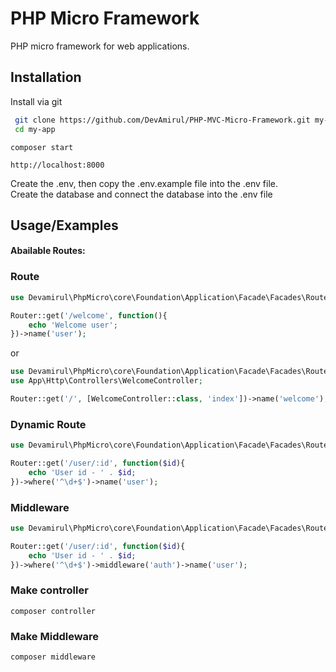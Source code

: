 # PHP Micro Framework

PHP micro framework for web applications.

## Installation

Install via git

```bash
 git clone https://github.com/DevAmirul/PHP-MVC-Micro-Framework.git my-app
 cd my-app
```

```
composer start
```

```
http://localhost:8000
```
Create the .env, then copy the .env.example file into the .env file. <br>
Create the database and connect the database into the .env file

## Usage/Examples

#### Abailable Routes:

### Route

```php
use Devamirul\PhpMicro\core\Foundation\Application\Facade\Facades\Router;

Router::get('/welcome', function(){
    echo 'Welcome user';
})->name('user');
```
or
```php
use Devamirul\PhpMicro\core\Foundation\Application\Facade\Facades\Router;
use App\Http\Controllers\WelcomeController;

Router::get('/', [WelcomeController::class, 'index'])->name('welcome');
```

### Dynamic Route

```php
use Devamirul\PhpMicro\core\Foundation\Application\Facade\Facades\Router;

Router::get('/user/:id', function($id){
    echo 'User id - ' . $id;
})->where('^\d+$')->name('user');
```

### Middleware
```php
use Devamirul\PhpMicro\core\Foundation\Application\Facade\Facades\Router;

Router::get('/user/:id', function($id){
    echo 'User id - ' . $id;
})->where('^\d+$')->middleware('auth')->name('user');
```

### Make controller

```cli
composer controller
```

### Make Middleware

```cli
composer middleware
```

